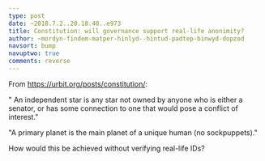 ```yaml
---
type: post
date: ~2018.7.2..20.18.40..e973
title: Constitution: will governance support real-life anonimity?
author: ~mordyn-findem-matper-hinlyd--hintud-padtep-binwyd-dopzod
navsort: bump
navuptwo: true
comments: reverse
---
```


From https://urbit.org/posts/constitution/:

" An independent star is any star not owned by anyone who is either a senator, or has some connection to one that would pose a conflict of interest."

"A primary planet is the main planet of a unique human (no sockpuppets)."

How would this be achieved without verifying real-life IDs?